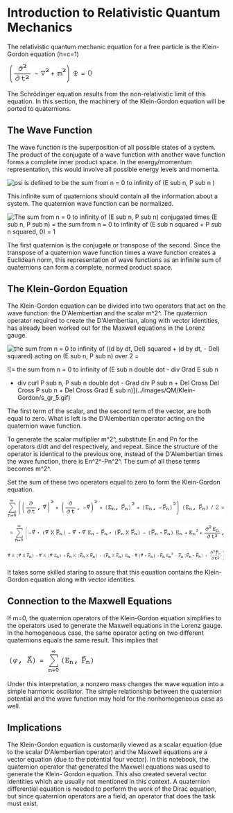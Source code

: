 #  Introduction to Relativistic Quantum Mechanics

The relativistic quantum mechanic equation for a free particle is the Klein-
Gordon equation (h=c=1)

![\(The second time derivative - Laplacian + m squared\) acting on psi = 0](../images/QM/Klein-Gordon/s_gr_1.gif)

The Schr&ouml;dinger equation results from the non-relativistic limit of this
equation. In this section, the machinery of the Klein-Gordon equation will be
ported to quaternions.

##  The Wave Function

The wave function is the superposition of all possible states of a system. The
product of the conjugate of a wave function with another wave function forms a
complete inner product space. In the energy/momentum representation, this
would involve all possible energy levels and momenta.

![psi is defined to be the sum from n = 0 to infinity of \(E sub n, P sub n
\)](../images/QM/Klein-Gordon/s_gr_2.gif)

This infinite sum of quaternions should contain all the information about a
system.  The quaternion wave function can be normalized.

![The sum from n =  0 to infinity of \(E sub n, P sub n\) conjugated times \(E
sub n, P sub n\) = the sum from n = 0 to infinity of \(E sub n squared + P sub
n squared, 0\) = 1](../images/QM/Klein-Gordon/s_gr_3.gif)

The first quaternion is the conjugate or transpose of the second.  Since the
transpose of a quaternion wave function times a wave function creates a
Euclidean norm, this representation of wave functions as an infinite sum of
quaternions can form a complete, normed product space.

##  The Klein-Gordon Equation

The Klein-Gordon equation can be divided into two operators that act on the
wave function:  the D'Alembertian and the scalar m^2^.  The quaternion operator
required to create the D'Alembertian, along with vector identities, has
already been worked out for the Maxwell equations in the Lorenz gauge.

![the sum from n = 0 to infinity of \(\(d by dt, Del\) squared + \(d by dt, -
Del\) squared\) acting on \(E sub n, P sub n\) over 2 =](../images/QM/Klein-Gordon/s_gr_4.gif)

![= the sum from n = 0 to infinity of \(E sub n double dot - div Grad E sub n
- div curl P sub n, P sub n double dot - Grad div P sub n + Del Cross Del
Cross P sub n + Del Cross Grad E sub n\)](../images/QM/Klein-Gordon/s_gr_5.gif)

The first term of the scalar, and the second term of the vector, are both
equal to zero.  What is left is the D'Alembertian operator acting on the
quaternion wave function.

To generate the scalar multiplier m^2^, substitute En and Pn for the operators
d/dt and del respectively, and repeat.  Since the structure of the operator is
identical to the previous one, instead of the D'Alembertian times the wave
function, there is En^2^-Pn^2^.  The sum of all these terms becomes m^2^.

Set the sum of these two operators equal to zero to form the Klein-Gordon
equation.

![](../images/QM/Klein-Gordon/s_gr_6.gif)

![](../images/QM/Klein-Gordon/s_gr_7.gif)

![](../images/QM/Klein-Gordon/s_gr_8.gif)

It takes some skilled staring to assure that this equation contains the Klein-
Gordon equation along with vector identities.

##  Connection to the Maxwell Equations

If m=0, the quaternion operators of the Klein-Gordon equation simplifies to
the operators used to generate the Maxwell equations in the Lorenz gauge.  In
the homogeneous case, the same operator acting on two different quaternions
equals the same result.  This implies that

![\(phi, A\) =  the sum from n = 0 to infinity of \(E sub n, P sub n\)](../images/QM/Klein-Gordon/s_gr_9.gif)

Under this interpretation, a nonzero mass changes the wave equation into a
simple harmonic oscillator.  The simple relationship between the quaternion
potential and the wave function may hold for the nonhomogeneous case as well.

##  Implications

The Klein-Gordon equation is customarily viewed as a scalar equation (due to
the scalar D'Alembertian operator) and the Maxwell equations are a vector
equation (due to the potential four vector).  In this notebook, the quaternion
operator that generated the Maxwell equations was used to generate the Klein-
Gordon equation.  This also created several vector identities which are
usually not mentioned in this context.  A quaternion differential equation is
needed to perform the work of the Dirac equation, but since quaternion
operators are a field, an operator that does the task must exist.

